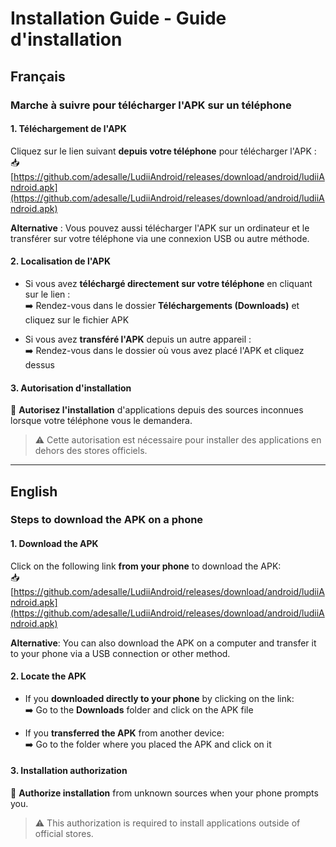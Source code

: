 # Installation Guide - Guide d'installation

## Français

### Marche à suivre pour télécharger l'APK sur un téléphone

#### 1. Téléchargement de l'APK

Cliquez sur le lien suivant **depuis votre téléphone** pour télécharger l'APK :  
📥 [https://github.com/adesalle/LudiiAndroid/releases/download/android/ludiiAndroid.apk](https://github.com/adesalle/LudiiAndroid/releases/download/android/ludiiAndroid.apk)

**Alternative** : Vous pouvez aussi télécharger l'APK sur un ordinateur et le transférer sur votre téléphone via une connexion USB ou autre méthode.

#### 2. Localisation de l'APK

- Si vous avez **téléchargé directement sur votre téléphone** en cliquant sur le lien :  
  ➡️ Rendez-vous dans le dossier **Téléchargements (Downloads)** et cliquez sur le fichier APK

- Si vous avez **transféré l'APK** depuis un autre appareil :  
  ➡️ Rendez-vous dans le dossier où vous avez placé l'APK et cliquez dessus

#### 3. Autorisation d'installation

📲 **Autorisez l'installation** d'applications depuis des sources inconnues lorsque votre téléphone vous le demandera.

> ⚠️ Cette autorisation est nécessaire pour installer des applications en dehors des stores officiels.

---

## English

### Steps to download the APK on a phone

#### 1. Download the APK

Click on the following link **from your phone** to download the APK:  
📥 [https://github.com/adesalle/LudiiAndroid/releases/download/android/ludiiAndroid.apk](https://github.com/adesalle/LudiiAndroid/releases/download/android/ludiiAndroid.apk)

**Alternative**: You can also download the APK on a computer and transfer it to your phone via a USB connection or other method.

#### 2. Locate the APK

- If you **downloaded directly to your phone** by clicking on the link:  
  ➡️ Go to the **Downloads** folder and click on the APK file

- If you **transferred the APK** from another device:  
  ➡️ Go to the folder where you placed the APK and click on it

#### 3. Installation authorization

📲 **Authorize installation** from unknown sources when your phone prompts you.

> ⚠️ This authorization is required to install applications outside of official stores.
